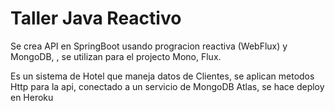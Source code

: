 # Taller Java Reactivo

Se crea API en SpringBoot usando progracion reactiva (WebFlux) y MongoDB, , se utilizan para el projecto Mono, Flux.

Es un sistema de Hotel que maneja datos de Clientes, se aplican metodos Http para la api, conectado a un servicio de MongoDB Atlas, se hace deploy en Heroku

